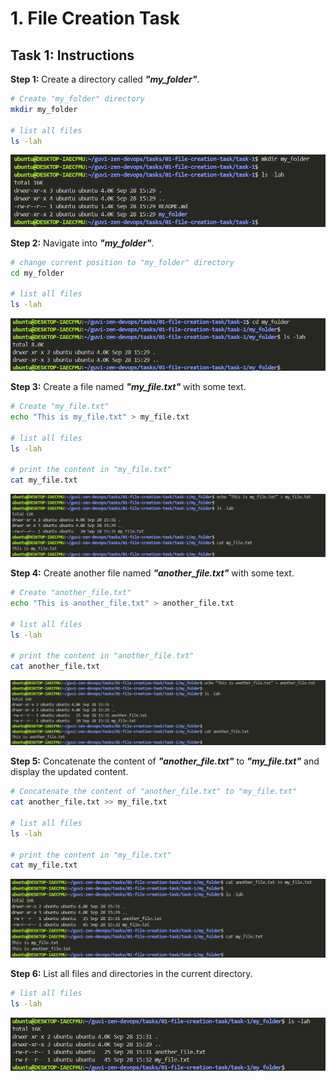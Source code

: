 # 1. File Creation Task

## Task 1: Instructions

**Step 1:** Create a directory called ***"my_folder"***.

```bash
# Create "my_folder" directory
mkdir my_folder

# list all files
ls -lah
```

![Result 1](./result-1.png)

**Step 2:** Navigate into ***"my_folder"***.

```bash
# change current position to "my_folder" directory
cd my_folder

# list all files
ls -lah
```

![Result 2](./result-2.png)

**Step 3:** Create a file named ***"my_file.txt"*** with some text.

```bash
# Create "my_file.txt"
echo "This is my_file.txt" > my_file.txt

# list all files
ls -lah

# print the content in "my_file.txt"
cat my_file.txt
```

![Result 3](./result-3.png)

**Step 4:** Create another file named ***"another_file.txt"*** with some text.

```bash
# Create "another_file.txt"
echo "This is another_file.txt" > another_file.txt

# list all files
ls -lah

# print the content in "another_file.txt"
cat another_file.txt
```

![Result 4](./result-4.png)

**Step 5:** Concatenate the content of ***"another_file.txt"*** to ***"my_file.txt"*** and display the updated content.

```bash
# Concatenate the content of "another_file.txt" to "my_file.txt"
cat another_file.txt >> my_file.txt

# list all files
ls -lah

# print the content in "my_file.txt"
cat my_file.txt
```

![Result 5](./result-5.png)

**Step 6:** List all files and directories in the current directory.

```bash
# list all files
ls -lah
```

![Result 6](./result-6.png)
